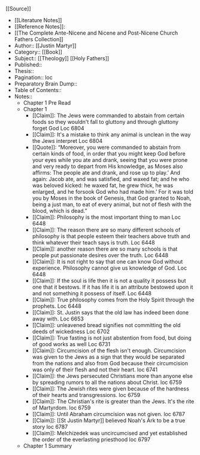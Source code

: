 [[Source]]
- [[Literature Notes]]
- [[Reference Notes]]:
- [[The Complete Ante-Nicene and Nicene and Post-Nicene Church Fathers Collection]]
- Author:: [[Justin Martyr]]
- Category:: [[Book]]
- Subject:: [[Theology]] [[Holy Fathers]]
- Published::
- Thesis::
- Pagination:: loc
- Preparatory Brain Dump::
- Table of Contents::
- Notes::
	- Chapter 1 Pre Read
	- Chapter 1
		- [[Claim]]: The Jews were commanded to abstain from certain foods so they wouldn't fall to gluttony and through gluttony forget God Loc 6804
		- [[Claim]]: It's a mistake to think any animal is unclean in the way the Jews interpret Loc 6804
		- [[Quote]]: “Moreover, you were commanded to abstain from certain kinds of food, in order that you might keep God before your eyes while you ate and drank, seeing that you were prone and very ready to depart from His knowledge, as Moses also affirms: The people ate and drank, and rose up to play.’ And again: Jacob ate, and was satisfied, and waxed fat; and he who was beloved kicked: he waxed fat, he grew thick, he was enlarged, and he forsook God who had made him.’ For it was told you by Moses in the book of Genesis, that God granted to Noah, being a just man, to eat of every animal, but not of flesh with the blood, which is dead.” 
		- [[Claim]]: Philosophy is the most important thing to man Loc 6448
		- [[Claim]]: The reason there are so many different schools of philosophy is that people esteem their teachers above truth and think whatever their teach says is truth. Loc 6448
		- [[Claim]]: another reason there are so many schools is that people put passionate desires over the truth. Loc 6448
		- [[Claim]]: It is not right to say that one can know God without experience. Philosophy cannot give us knowledge of God. Loc 6448
		- [[Claim]]: If the soul is life then it is not a quality it possess but one that it bestows. If it has life it is an attribute bestowed upon it and not something it possess of itself. Loc 6448
		- [[Claim]]: True philosophy comes from the Holy Spirit through the prophets. Loc 6448
		- [[Claim]]: St. Justin says that the old law has indeed been done away with. Loc 6653
		- [[Claim]]: unleavened bread signifies not committing the old deeds of wickedness Loc 6702
		- [[Claim]]: True fasting is not just abstention from food, but doing of good works as well Loc 6731
		- [[Claim]]: Circumcision of the flesh isn't enough. Circumcision was given to the Jews as a sign that they would be separated from the nations and also from God because their circumcision was only of their flesh and not their heart. loc 6741
		- [[Claim]]: the Jews persecuted Christians more than anyone else by spreading rumors to all the nations about Christ. loc 6759
		- [[Claim]]: The Jewish rites were given because of the hardness of their hearts and transgressions. loc 6759
		- [[Claim]]: The Christian's rite is greater than the Jews. It's the rite of Martyrdom. loc 6759 
		- [[Claim]]: Until Abraham circumcision was not given. loc 6787
		- [[Claim]]: [[St Justin Martyr]] believed Noah's Ark to be a true story loc 6787
		- [[Claim]]: Melchizedek was uncircumcised and yet established the order of the everlasting priesthood loc 6797
	- Chapter 1 Summary
